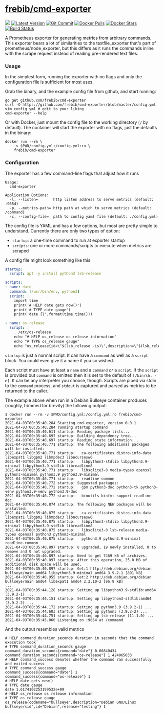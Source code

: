 [hub]: https://hub.docker.com/r/frebib/cmd-exporter
[git]: https://github.com/frebib/cmd-exporter
[drone]: https://drone.spritsail.io/frebib/cmd-exporter

# [frebib/cmd-exporter][hub]

[![](https://img.shields.io/docker/image-size/frebib/cmd-exporter/latest)][hub]
[![Latest Version](https://img.shields.io/docker/v/frebib/cmd-exporter?sort=semver)][hub]
[![Git Commit](https://images.microbadger.com/badges/commit/frebib/cmd-exporter.svg)][git]
[![Docker Pulls](https://img.shields.io/docker/pulls/frebib/cmd-exporter.svg)][hub]
[![Docker Stars](https://img.shields.io/docker/stars/frebib/cmd-exporter.svg)][hub]
[![Build Status](https://drone.spritsail.io/api/badges/frebib/cmd-exporter/status.svg)][drone]

A Prometheus exporter for generating metrics from arbitrary commands. This exporter bears a lot of similarities to the textfile_exporter that's part of prometheus/node_exporter, but this differs as it runs the commands inline with the scrape request instead of reading pre-rendered text files.

### Usage
In the simplest form, running the exporter with no flags and only the configuration file is sufficient for most uses.

Grab the binary, and the example config file from github, and start running:
```shell
go get github.com/frebib/cmd-exporter
curl -O https://github.com/frebib/cmd-exporter/blob/master/config.yml
vim config.yml # edit to your liking
cmd-exporter --help
```

Or with Docker, just mount the config file to the working directory (`/` by default). The container will start the exporter with no flags, just the defaults in the binary:
```shell
docker run --rm \
    -v $PWD/config.yml:/config.yml:ro \
    frebib/cmd-exporter
```

### Configuration

The exporter has a few command-line flags that adjust how it runs
```
Usage:
  cmd-exporter

Application Options:
  -l, --listen=       http listen address to serve metrics (default: :9654)
  -p, --metrics-path= http path at which to serve metrics (default: /command)
  -c, --config-file=  path to config yaml file (default: ./config.yml)
```

The config file is YAML and has a few options, but most are pretty simple to understand.
Currently there are only two types of option:
- `startup`: a one-time command to run at exporter startup
- `scripts`: one or more commands/scripts to execute when metrics are scraped

A config file might look something like this
```yaml
startup:
  script: apt -y install python3 lsb-release

scripts:
- name: date
  command: [/usr/bin/env, python3]
  script: |
    import time
    print('# HELP date gets now()')
    print('# TYPE date gauge')
    print('date {}'.format(time.time()))

- name: os-release
  script: |
    . /etc/os-release
    echo "# HELP os_release os release information"
    echo "# TYPE os_release gauge"
    echo "os_release{id=\"$(lsb_release -is)\",description=\"$(lsb_release -ds | tr -d \")\",codename=\"$(lsb_release -cs)\",release=\"$(lsb_release -rs)\"} 1"
```

`startup` is just a normal script. It can have a `command` as well as a `script` block. You could even give it a name if you so wished.

Each script must have at least a `name` and a `command` _or_ a `script`. If the `script` is provided but `command` is omitted then it is set to the default of `[/bin/sh, -e]`. It can be any interpreter you choose, though.
Scripts are piped via stdin to the `command` process, and `stdout` is captured and parsed as metrics to be returned to the caller.

The example above when run in a Debian Bullseye container produces (roughly, trimmed for brevity) the following output:
```
$ docker run --rm -v $PWD/config.yml:/config.yml:ro frebib/cmd-exporter
2021-04-03T00:35:40.284 Starting cmd-exporter, version 0.0.1
2021-04-03T00:35:40.284 running startup command
2021-04-03T00:35:40.611 startup: Reading package lists...
2021-04-03T00:35:40.697 startup: Building dependency tree...
2021-04-03T00:35:40.697 startup: Reading state information...
2021-04-03T00:35:40.771 startup: The following additional packages will be installed:
2021-04-03T00:35:40.771 startup:   ca-certificates distro-info-data libexpat1 libgpm2 libmpdec3 libncursesw6
2021-04-03T00:35:40.771 startup:   libpython3-stdlib libpython3.9-minimal libpython3.9-stdlib libreadline8
2021-04-03T00:35:40.771 startup:   libsqlite3-0 media-types openssl python3-minimal python3.9 python3.9-minimal
2021-04-03T00:35:40.771 startup:   readline-common
2021-04-03T00:35:40.772 startup: Suggested packages:
2021-04-03T00:35:40.772 startup:   gpm python3-doc python3-tk python3-venv python3.9-venv python3.9-doc
2021-04-03T00:35:40.772 startup:   binutils binfmt-support readline-doc
2021-04-03T00:35:40.874 startup: The following NEW packages will be installed:
2021-04-03T00:35:40.875 startup:   ca-certificates distro-info-data libexpat1 libgpm2 libmpdec3 libncursesw6
2021-04-03T00:35:40.875 startup:   libpython3-stdlib libpython3.9-minimal libpython3.9-stdlib libreadline8
2021-04-03T00:35:40.875 startup:   libsqlite3-0 lsb-release media-types openssl python3 python3-minimal
2021-04-03T00:35:40.875 startup:   python3.9 python3.9-minimal readline-common
2021-04-03T00:35:40.897 startup: 0 upgraded, 19 newly installed, 0 to remove and 0 not upgraded.
2021-04-03T00:35:40.897 startup: Need to get 7469 kB of archives.
2021-04-03T00:35:40.897 startup: After this operation, 25.0 MB of additional disk space will be used.
2021-04-03T00:35:40.897 startup: Get:1 http://deb.debian.org/debian bullseye/main amd64 libpython3.9-minimal amd64 3.9.2-1 [801 kB]
2021-04-03T00:35:40.955 startup: Get:2 http://deb.debian.org/debian bullseye/main amd64 libexpat1 amd64 2.2.10-2 [96.9 kB]
...
2021-04-03T00:35:44.128 startup: Setting up libpython3.9-stdlib:amd64 (3.9.2-1) ...
2021-04-03T00:35:44.151 startup: Setting up libpython3-stdlib:amd64 (3.9.2-2) ...
2021-04-03T00:35:44.172 startup: Setting up python3.9 (3.9.2-1) ...
2021-04-03T00:35:44.603 startup: Setting up python3 (3.9.2-2) ...
2021-04-03T00:35:44.751 startup: Setting up lsb-release (11.1.0) ...
2021-04-03T00:35:45.066 Listening on :9654 at /command
```

And the output resembles valid metrics
```metrics
# HELP command_duration_seconds duration in seconds that the command execution took
# TYPE command_duration_seconds gauge
command_duration_seconds{command="date"} 0.00840434
command_duration_seconds{command="os-release"} 1.424065033
# HELP command_success denotes whether the command ran successfully and exited success
# TYPE command_success gauge
command_success{command="date"} 1
command_success{command="os-release"} 1
# HELP date gets now()
# TYPE date gauge
date 1.6174102253199532e+09
# HELP os_release os release information
# TYPE os_release gauge
os_release{codename="bullseye",description="Debian GNU/Linux bullseye/sid",id="Debian",release="testing"} 1
```
